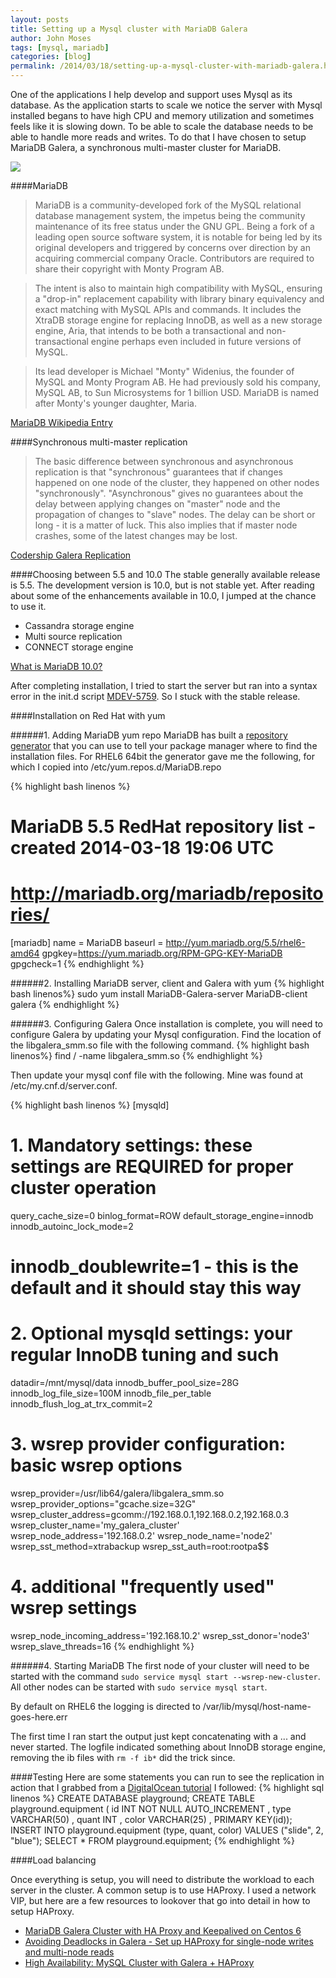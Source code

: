 ```yaml
---
layout: posts
title: Setting up a Mysql cluster with MariaDB Galera
author: John Moses
tags: [mysql, mariadb]
categories: [blog]
permalink: /2014/03/18/setting-up-a-mysql-cluster-with-mariadb-galera.html
---
```


One of the applications I help develop and support uses Mysql as its database.  As the application starts to scale we notice the server with Mysql installed begans to have high CPU and memory utilization and sometimes feels like it is slowing down.  To be able to scale the database needs to be able to handle more reads and writes.  To do that I have chosen to setup MariaDB Galera, a synchronous multi-master cluster for MariaDB.

<img src="//i.imgur.com/paXaVaK.gif">

####MariaDB
>MariaDB is a community-developed fork of the MySQL relational database management system, the impetus being the community maintenance of its free status under the GNU GPL. Being a fork of a leading open source software system, it is notable for being led by its original developers and triggered by concerns over direction by an acquiring commercial company Oracle. Contributors are required to share their copyright with Monty Program AB.

>The intent is also to maintain high compatibility with MySQL, ensuring a "drop-in" replacement capability with library binary equivalency and exact matching with MySQL APIs and commands. It includes the XtraDB storage engine for replacing InnoDB, as well as a new storage engine, Aria, that intends to be both a transactional and non-transactional engine perhaps even included in future versions of MySQL.

>Its lead developer is Michael "Monty" Widenius, the founder of MySQL and Monty Program AB. He had previously sold his company, MySQL AB, to Sun Microsystems for 1 billion USD. MariaDB is named after Monty's younger daughter, Maria.

[MariaDB Wikipedia Entry](http://en.wikipedia.org/wiki/MariaDB)

####Synchronous multi-master replication
> The basic difference between synchronous and asynchronous replication is that "synchronous" guarantees that if changes happened on one node of the cluster, they happened on other nodes "synchronously". "Asynchronous" gives no guarantees about the delay between applying changes on "master" node and the propagation of changes to "slave" nodes. The delay can be short or long - it is a matter of luck. This also implies that if master node crashes, some of the latest changes may be lost.

[Codership Galera Replication](http://codership.com/products/galera_replication)

####Choosing between 5.5 and 10.0
The stable generally available release is 5.5.  The development version is 10.0, but is not stable yet.  After reading about some of the enhancements available in 10.0, I jumped at the chance to use it.  

*  Cassandra storage engine
*  Multi source replication
*  CONNECT storage engine

[What is MariaDB 10.0?](https://mariadb.com/kb/en/what-is-mariadb-100/)

After completing installation, I tried to start the server but ran into a syntax error in the init.d script [MDEV-5759](https://mariadb.atlassian.net/browse/MDEV-5759).  So I stuck with the stable release.

####Installation on Red Hat with yum

######1. Adding MariaDB yum repo
MariaDB has built a [repository generator](https://downloads.mariadb.org/mariadb/repositories/#mirror=osuosl) that you can use to tell your package manager where to find the installation files.  For RHEL6 64bit the generator gave me the following, for which I copied into /etc/yum.repos.d/MariaDB.repo

{% highlight bash linenos %}
# MariaDB 5.5 RedHat repository list - created 2014-03-18 19:06 UTC
# http://mariadb.org/mariadb/repositories/
[mariadb]
name = MariaDB
baseurl = http://yum.mariadb.org/5.5/rhel6-amd64
gpgkey=https://yum.mariadb.org/RPM-GPG-KEY-MariaDB
gpgcheck=1
{% endhighlight %}

######2. Installing MariaDB server, client and Galera with yum
{% highlight bash linenos%} sudo yum install MariaDB-Galera-server MariaDB-client galera {% endhighlight %}

######3. Configuring Galera
Once installation is complete, you will need to configure Galera by updating your Mysql configuration.  Find the location of the libgalera_smm.so file with the following command.
{% highlight bash linenos%} find / -name libgalera_smm.so {% endhighlight %}

Then update your mysql conf file with the following. Mine was found at /etc/my.cnf.d/server.conf.

{% highlight bash linenos %}
[mysqld]
# 1. Mandatory settings: these settings are REQUIRED for proper cluster operation
query_cache_size=0
binlog_format=ROW
default_storage_engine=innodb
innodb_autoinc_lock_mode=2
# innodb_doublewrite=1 - this is the default and it should stay this way

# 2. Optional mysqld settings: your regular InnoDB tuning and such
datadir=/mnt/mysql/data
innodb_buffer_pool_size=28G
innodb_log_file_size=100M
innodb_file_per_table
innodb_flush_log_at_trx_commit=2

# 3. wsrep provider configuration: basic wsrep options
wsrep_provider=/usr/lib64/galera/libgalera_smm.so
wsrep_provider_options="gcache.size=32G"
wsrep_cluster_address=gcomm://192.168.0.1,192.168.0.2,192.168.0.3
wsrep_cluster_name='my_galera_cluster'
wsrep_node_address='192.168.0.2'
wsrep_node_name='node2'
wsrep_sst_method=xtrabackup
wsrep_sst_auth=root:rootpa$$

# 4. additional "frequently used" wsrep settings
wsrep_node_incoming_address='192.168.10.2'
wsrep_sst_donor='node3'
wsrep_slave_threads=16
{% endhighlight %}

######4. Starting MariaDB
The first node of your cluster will need to be started with the command `sudo service mysql start --wsrep-new-cluster`.
All other nodes can be started with `sudo service mysql start`.

By default on RHEL6 the logging is directed to /var/lib/mysql/host-name-goes-here.err

The first time I ran start the output just kept concatenating with a ... and never started.  The logfile indicated something about InnoDB storage engine, removing the ib files with `rm -f ib*` did the trick since.

####Testing
Here are some statements you can run to see the replication in action that I grabbed from a [DigitalOcean tutorial](https://www.digitalocean.com/community/articles/how-to-configure-a-galera-cluster-with-mariadb-on-ubuntu-12-04-servers) I followed:
{% highlight sql linenos %}
CREATE DATABASE playground;
CREATE TABLE playground.equipment ( 
    id INT NOT NULL AUTO_INCREMENT
  , type VARCHAR(50)
  , quant INT
  , color VARCHAR(25)
  , PRIMARY KEY(id));
INSERT INTO playground.equipment (type, quant, color)
  VALUES ("slide", 2, "blue");
SELECT * FROM playground.equipment;
{% endhighlight %}
 
####Load balancing

Once everything is setup, you will need to distribute the workload to each server in the cluster.  A common setup is to use HAProxy.  I used a network VIP, but here are a few resources to lookover that go into detail in how to setup HAProxy.

*  [MariaDB Galera Cluster with HA Proxy and Keepalived on Centos 6](http://www.thenoccave.com/2013/12/30/mariadb-galera-cluster-ha-proxy-keepalived-centos-6/)
*  [Avoiding Deadlocks in Galera - Set up HAProxy for single-node writes and multi-node reads](http://www.severalnines.com/blog/avoiding-deadlocks-galera-set-haproxy-single-node-writes-and-multi-node-reads)
*  [High Availability: MySQL Cluster with Galera + HAProxy](http://blog.secaserver.com/2012/02/high-availability-mysql-cluster-galera-haproxy/)